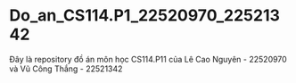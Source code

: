 # Do_an_CS114.P1_22520970_22521342
Đây là repository đồ án môn học CS114.P11 của Lê Cao Nguyên - 22520970 và Vũ Công Thắng - 22521342
